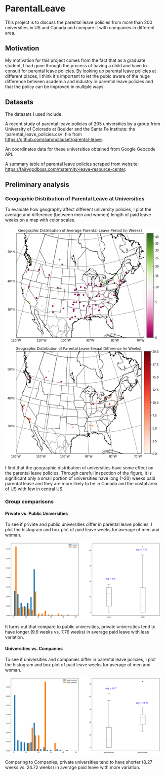 
# ParentalLeave

This project is to discuss the parental leave policies from more than 200 universities in US and Canada and compare it with companies in different area. 

## Motivation

My motivation for this project comes from the fact that as a graduate student, I had gone through the process of having a child and have to consult for parental leave policies. By looking up parental leave policies at different places, I think it's important to let the pubic aware of the huge difference between academia and industry in parental leave policies and that the policy can be improved in multiple ways. 

## Datasets

The datasets I used include:

A recent study of parental leave policies of 205 universities by a group from University of Colorado at Boulder and the Santa Fe Institute: the 'parental_leave_policies.csv' file from https://github.com/aaronclauset/parental-leave.

An coordinates data for these universities obtained from Google Geocode API.

A summary table of parental leave policies scraped from website: https://fairygodboss.com/maternity-leave-resource-center.

## Preliminary analysis
### Geographic Distribution of Parental Leave at Universities
To evaluate how geography affect different university policies, I plot the average and difference (between men and women) length of paid leave weeks on a map with color scales.

![alt text](https://github.com/cryswen/ParentalLeave/blob/master/figures/geo_dist.png)
![alt text](https://github.com/cryswen/ParentalLeave/blob/master/figures/geo_sex_dist.png)

I find that the geographic distribution of universities have some effect on the parental leave policies. Through careful inspection of the figure, it is significant only a small portion of universities have long (>20) weeks paid parental leave and they are more likely to be in Canada and the costal area of US with few in central US.

### Group comparisons
#### Private vs. Public Universities
To see if private and public universities differ in parental leave policies, I plot the histogram and box plot of paid leave weeks for average of men and woman. 

![alt text](https://github.com/cryswen/ParentalLeave/blob/master/figures/private_public.png)

It turns out that compare to public universities, private universities tend to have longer (9.9 weeks vs. 7.76 weeks) in average paid leave with less variation.

#### Universities vs. Companies
To see if universities and companies differ in parental leave policies, I plot the histogram and box plot of paid leave weeks for average of men and woman. 

![alt text](https://github.com/cryswen/ParentalLeave/blob/master/figures/university_company.png)

Comparing to Companies, private universities tend to have shorter (8.27 weeks vs. 24.72 weeks) in average paid leave with more variation.


